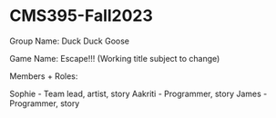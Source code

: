 # CMS395-Fall2023

Group Name: Duck Duck Goose

Game Name: Escape!!! (Working title subject to change)

Members + Roles:

Sophie - Team lead, artist, story
Aakriti - Programmer, story
James - Programmer, story 
